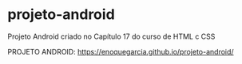 # projeto-android
Projeto Android criado no Capítulo 17 do curso de HTML c CSS

PROJETO ANDROID: https://enoquegarcia.github.io/projeto-android/
